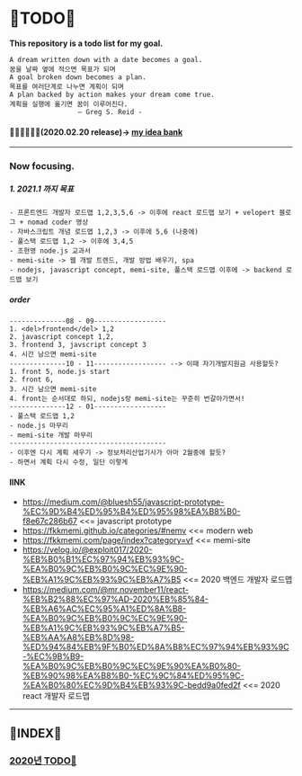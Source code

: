 # 📖TODO📖
**This repository is a todo list for my goal.**

    A dream written down with a date becomes a goal.
    꿈을 날짜 옆에 적으면 목표가 되며
    A goal broken down becomes a plan.
    목표를 여러단계로 나누면 계획이 되며
    A plan backed by action makes your dream come true.
    계획을 실행에 옮기면 꿈이 이루어진다.
                     – Greg S. Reid -



#### 🐱‍👤🐱‍🏍🐱‍🐉(2020.02.20 release)-> <a href="./idea/README.md">my idea bank</a>

<hr>

### Now focusing.
##### 1. 2021.1 까지 목표
    - 프론트엔드 개발자 로드맵 1,2,3,5,6 -> 이후에 react 로드맵 보기 + velopert 블로그 + nomad coder 영상
    - 자바스크립트 개념 로드맵 1,2,3 -> 이후에 5,6 (나중에)
    - 풀스택 로드맵 1,2 -> 이후에 3,4,5
    - 조현영 node.js 교과서
    - memi-site -> 웹 개발 트렌드, 개발 방법 배우기, spa
    - nodejs, javascript concept, memi-site, 풀스택 로드맵 이후에 -> backend 로드맵 보기
##### order
    --------------08 - 09------------------
    1. <del>frontend</del> 1,2
    2. javascript concept 1,2,
    3. frontend 3, javscript concept 3
    4. 시간 남으면 memi-site
    --------------10 - 11------------------ --> 이때 자기개발지원금 사용할듯?
    1. front 5, node.js start
    2. front 6,
    3. 시간 남으면 memi-site
    4. front는 순서대로 하되, nodejs랑 memi-site는 꾸준히 번갈아가면서!
    --------------12 - 01------------------
    - 풀스택 로드맵 1,2
    - node.js 마무리
    - memi-site 개발 마무리
    ---------------------------------------
    - 이후엔 다시 계획 세우기 -> 정보처리산업기사가 아마 2월중에 할듯?
    - 하면서 계획 다시 수정, 일단 이렇게
    
    
#### lINK
 - https://medium.com/@bluesh55/javascript-prototype-%EC%9D%B4%ED%95%B4%ED%95%98%EA%B8%B0-f8e67c286b67 <<= javascript prototype
 - https://fkkmemi.github.io/categories/#nemv <<= modern web 
 -  https://fkkmemi.com/page/index?category=vf <<= memi-site
 - https://velog.io/@exploit017/2020-%EB%B0%B1%EC%97%94%EB%93%9C-%EA%B0%9C%EB%B0%9C%EC%9E%90-%EB%A1%9C%EB%93%9C%EB%A7%B5 <<=  2020 백엔드 개발자 로드맵
 -  https://medium.com/@mr.november11/react-%EB%B2%88%EC%97%AD-2020%EB%85%84-%EB%A6%AC%EC%95%A1%ED%8A%B8-%EA%B0%9C%EB%B0%9C%EC%9E%90-%EB%A1%9C%EB%93%9C%EB%A7%B5-%EB%AA%A8%EB%8D%98-%ED%94%84%EB%9F%B0%ED%8A%B8%EC%97%94%EB%93%9C-%EC%9B%B9-%EA%B0%9C%EB%B0%9C%EC%9E%90%EA%B0%80-%EB%90%98%EA%B8%B0-%EC%9C%84%ED%95%9C-%EA%B0%80%EC%9D%B4%EB%93%9C-bedd9a0fed2f <<= 2020 react 개발자 로드맵
    
    
 <hr>


## 📖INDEX📖

### <a href="./2020/README.md">2020년 TODO📖</a>
    
    
    
